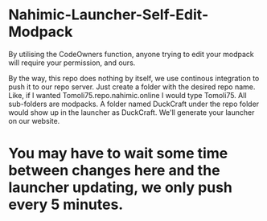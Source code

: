 # Nahimic-Launcher-Self-Edit-Modpack
By utilising the CodeOwners function, anyone trying to edit your modpack will require your permission, and ours.

By the way, this repo does nothing by itself, we use continous integration to push it to our repo server. Just create a folder with the desired repo name. Like, if I wanted Tomoli75.repo.nahimic.online I would type Tomoli75. All sub-folders are modpacks. A folder named DuckCraft under the repo folder would show up in the launcher as DuckCraft. We'll generate your launcher on our website.

# You may have to wait some time between changes here and the launcher updating, we only push every 5 minutes.
